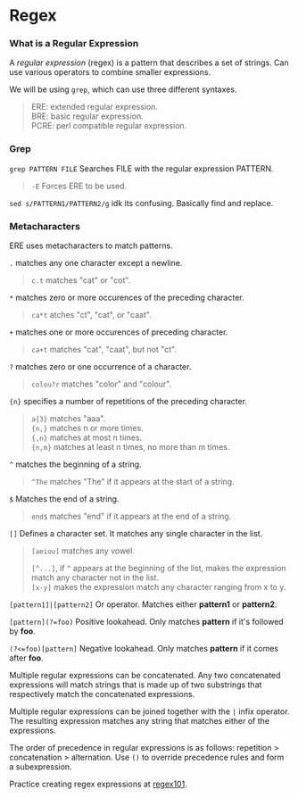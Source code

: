 # Regex  

### What is a Regular Expression

A *regular expression* (regex) is a pattern that describes a set of strings. Can use various operators to combine smaller expressions.   

We will be using `grep`, which can use three different syntaxes.  

> ERE: extended regular expression.  
> BRE: basic regular expression.  
> PCRE: perl compatible regular expression.  


### Grep

`grep PATTERN FILE` Searches FILE with the regular expression PATTERN.   

> `-E` Forces ERE to be used.  

`sed s/PATTERN1/PATTERN2/g`  idk its confusing. Basically find and replace.


### Metacharacters  

ERE uses metacharacters to match patterns.  

`.` matches any one character except a newline.  

> `c.t` matches "cat" or "cot".  


`*` matches zero or more occurences of the preceding character.  

> `ca*t` atches "ct", "cat", or "caat".  


`+` matches one or more occurences of preceding character.  

> `ca+t` matches "cat", "caat", but not "ct".  


`?` matches zero or one occurrence of a character.

> `colou?r` matches "color" and "colour".  


`{n}` specifies a number of repetitions of the preceding character.  

> `a{3}` matches "aaa".  
> `{n,}` matches n or more times.  
> `{,n}` matches at most n times.  
> `{n,m}` matches at least n times, no more than m times.  


`^` matches the beginning of a string.  

> `^The` matches "The" if it appears at the start of a string.  


`$` Matches the end of a string.  

> `end$` matches "end" if it appears at the end of a string.  

`[]` Defines a character set. It matches any single character in the list.  

> `[aeiou]` matches any vowel.  
>   
> `[^...]`, if `^` appears at the beginning of the list, makes the expression match any character not in the list.  
> `[x-y]` makes the expression match any character ranging from x to y.  


`[pattern1]|[pattern2]` Or operator. Matches either **pattern1** or **pattern2**.  

`[pattern](?=foo)` Positive lookahead. Only matches **pattern** if it's followed by **foo**.  

`(?<=foo)[pattern]` Negative lookahead. Only matches **pattern** if it comes after **foo**.  



Multiple regular expressions can be concatenated. Any two concatenated expressions will match strings that is made up of two substrings that respectively match the concatenated expressions.  

Multiple regular expressions can be joined together with the `|` infix operator. The resulting expression matches any string that matches either of the expressions.  

The order of precedence in regular expressions is as follows: repetition > concatenation > alternation. Use `()` to override precedence rules and form a subexpression.  


Practice creating regex expressions at [regex101](https://regex101.com/).  
